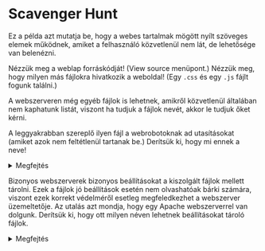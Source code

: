 # Scavenger Hunt

Ez a példa azt mutatja be, hogy a webes tartalmak mögött nyílt szöveges elemek működnek,
amiket a felhasználó közvetlenül nem lát, de lehetősége van belenézni.

Nézzük meg a weblap forráskódját! (View source menüpont.) Nézzük meg, hogy milyen más fájlokra hivatkozik a weboldal! (Egy `.css` és egy `.js` fájlt fogunk találni.)

A webszerveren még egyéb fájlok is lehetnek, amikről közvetlenül általában nem kaphatunk listát,
viszont ha tudjuk a fájlok nevét, akkor le tudjuk őket kérni.

A leggyakrabban szereplő ilyen fájl a webrobotoknak ad utasításokat (amiket azok nem feltétlenül tartanak be.) Derítsük ki, hogy mi ennek a neve!

<details>
<summary>Megfejtés</summary>

```
robots.txt
```
</details>

Bizonyos webszerverek bizonyos beállításokat a kiszolgált fájlok mellett tárolni. Ezek
a fájlok jó beállítások esetén nem olvashatóak bárki számára, viszont ezek korrekt védelméről
esetleg megfeledkezhet a webszerver üzemeltetője. Az utalás azt mondja, hogy egy
Apache webszerverrel van dolgunk. Derítsük ki, hogy ott milyen néven lehetnek
beállításokat tároló fájlok.

<details>
<summary>Megfejtés</summary>

```
.htaccess
```
</details>

